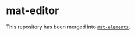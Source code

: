 # mat-editor

This repository has been merged into [`mat-elements`](https://github.com/expandjs/mat-elements).
